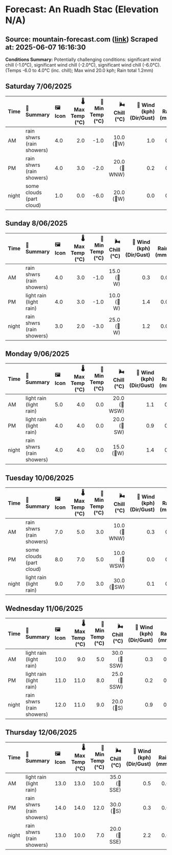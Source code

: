 # Forecast: An Ruadh Stac (Elevation N/A)
**Source:** mountain-forecast.com ([link](https://www.mountain-forecast.com/peaks/An-Ruadh-stac/forecasts/892))
**Scraped at:** 2025-06-07 16:16:30
---

**Conditions Summary:** Potentially challenging conditions: significant wind chill (-1.0°C), significant wind chill (-2.0°C), significant wind chill (-6.0°C). (Temps -6.0 to 4.0°C (inc. chill); Max wind 20.0 kph; Rain total 1.2mm)

## Saturday 7/06/2025
| **Time** | **📝 Summary** | **🖼️ Icon** | **🌡️ Max Temp (°C)** | **🥶 Min Temp (°C)** | **🌬️ Chill (°C)** | **💨 Wind (kph) (Dir/Gust)** | **💧 Rain (mm)** | **❄️ Snow (cm)** | **☁️ Cloud Base (m)** | **🧊 Freezing Lvl (m)** |
|:------- |:------- |:----- |--------------: |-------------: |-----------: |---------------------: |---------: |----------: |---------------: |----------------: |
| AM      | rain shwrs<br><span class="icon-desc">(rain showers)</span> | 4.0 | 2.0 | -1.0 | 10.0<br>(🧭W) | 1.0 | 0.0 | 200 | 1200 |
| PM      | rain shwrs<br><span class="icon-desc">(rain showers)</span> | 4.0 | 3.0 | -2.0 | 20.0<br>(🧭WNW) | 0.2 | 0.0 | 800 | 1300 |
| night   | some clouds<br><span class="icon-desc">(part cloud)</span> | 1.0 | 0.0 | -6.0 | 20.0<br>(🧭W) | 0.0 | 0.0 | 800 | 1000 |

## Sunday 8/06/2025
| **Time** | **📝 Summary** | **🖼️ Icon** | **🌡️ Max Temp (°C)** | **🥶 Min Temp (°C)** | **🌬️ Chill (°C)** | **💨 Wind (kph) (Dir/Gust)** | **💧 Rain (mm)** | **❄️ Snow (cm)** | **☁️ Cloud Base (m)** | **🧊 Freezing Lvl (m)** |
|:------- |:------- |:----- |--------------: |-------------: |-----------: |---------------------: |---------: |----------: |---------------: |----------------: |
| AM      | rain shwrs<br><span class="icon-desc">(rain showers)</span> | 4.0 | 3.0 | -1.0 | 15.0<br>(🧭W) | 0.3 | 0.0 | 600 | 1150 |
| PM      | light rain<br><span class="icon-desc">(light rain)</span> | 4.0 | 3.0 | -1.0 | 10.0<br>(🧭W) | 1.4 | 0.0 | 750 | 1350 |
| night   | rain shwrs<br><span class="icon-desc">(rain showers)</span> | 3.0 | 2.0 | -3.0 | 25.0<br>(🧭W) | 1.2 | 0.0 | 450 | 1300 |

## Monday 9/06/2025
| **Time** | **📝 Summary** | **🖼️ Icon** | **🌡️ Max Temp (°C)** | **🥶 Min Temp (°C)** | **🌬️ Chill (°C)** | **💨 Wind (kph) (Dir/Gust)** | **💧 Rain (mm)** | **❄️ Snow (cm)** | **☁️ Cloud Base (m)** | **🧊 Freezing Lvl (m)** |
|:------- |:------- |:----- |--------------: |-------------: |-----------: |---------------------: |---------: |----------: |---------------: |----------------: |
| AM      | light rain<br><span class="icon-desc">(light rain)</span> | 5.0 | 4.0 | 0.0 | 20.0<br>(🧭WSW) | 1.1 | 0.0 | 600 | 1400 |
| PM      | light rain<br><span class="icon-desc">(light rain)</span> | 4.0 | 4.0 | 0.0 | 20.0<br>(🧭SW) | 0.9 | 0.0 | 300 | 1450 |
| night   | rain shwrs<br><span class="icon-desc">(rain showers)</span> | 4.0 | 4.0 | 0.0 | 15.0<br>(🧭W) | 1.4 | 0.0 | 250 | 1600 |

## Tuesday 10/06/2025
| **Time** | **📝 Summary** | **🖼️ Icon** | **🌡️ Max Temp (°C)** | **🥶 Min Temp (°C)** | **🌬️ Chill (°C)** | **💨 Wind (kph) (Dir/Gust)** | **💧 Rain (mm)** | **❄️ Snow (cm)** | **☁️ Cloud Base (m)** | **🧊 Freezing Lvl (m)** |
|:------- |:------- |:----- |--------------: |-------------: |-----------: |---------------------: |---------: |----------: |---------------: |----------------: |
| AM      | rain shwrs<br><span class="icon-desc">(rain showers)</span> | 7.0 | 5.0 | 3.0 | 10.0<br>(🧭WNW) | 0.3 | 0.0 | 850 | 1450 |
| PM      | some clouds<br><span class="icon-desc">(part cloud)</span> | 8.0 | 7.0 | 5.0 | 10.0<br>(🧭WSW) | 0.0 | 0.0 | 1800 | 2100 |
| night   | light rain<br><span class="icon-desc">(light rain)</span> | 9.0 | 7.0 | 3.0 | 30.0<br>(🧭SW) | 0.1 | 0.0 | 2400 | 2800 |

## Wednesday 11/06/2025
| **Time** | **📝 Summary** | **🖼️ Icon** | **🌡️ Max Temp (°C)** | **🥶 Min Temp (°C)** | **🌬️ Chill (°C)** | **💨 Wind (kph) (Dir/Gust)** | **💧 Rain (mm)** | **❄️ Snow (cm)** | **☁️ Cloud Base (m)** | **🧊 Freezing Lvl (m)** |
|:------- |:------- |:----- |--------------: |-------------: |-----------: |---------------------: |---------: |----------: |---------------: |----------------: |
| AM      | light rain<br><span class="icon-desc">(light rain)</span> | 10.0 | 9.0 | 5.0 | 30.0<br>(🧭SSW) | 0.3 | 0.0 | 400 | 3100 |
| PM      | light rain<br><span class="icon-desc">(light rain)</span> | 11.0 | 11.0 | 8.0 | 25.0<br>(🧭SSW) | 0.2 | 0.0 | 600 | 3250 |
| night   | rain shwrs<br><span class="icon-desc">(rain showers)</span> | 12.0 | 11.0 | 9.0 | 20.0<br>(🧭S) | 0.9 | 0.0 | 1650 | 2900 |

## Thursday 12/06/2025
| **Time** | **📝 Summary** | **🖼️ Icon** | **🌡️ Max Temp (°C)** | **🥶 Min Temp (°C)** | **🌬️ Chill (°C)** | **💨 Wind (kph) (Dir/Gust)** | **💧 Rain (mm)** | **❄️ Snow (cm)** | **☁️ Cloud Base (m)** | **🧊 Freezing Lvl (m)** |
|:------- |:------- |:----- |--------------: |-------------: |-----------: |---------------------: |---------: |----------: |---------------: |----------------: |
| AM      | light rain<br><span class="icon-desc">(light rain)</span> | 13.0 | 13.0 | 10.0 | 35.0<br>(🧭SSE) | 0.5 | 0.0 | 2650 | 3300 |
| PM      | rain shwrs<br><span class="icon-desc">(rain showers)</span> | 14.0 | 14.0 | 12.0 | 30.0<br>(🧭S) | 0.3 | 0.0 | 750 | 3250 |
| night   | rain shwrs<br><span class="icon-desc">(rain showers)</span> | 13.0 | 10.0 | 7.0 | 20.0<br>(🧭SSE) | 2.2 | 0.0 | 2050 | 3100 |